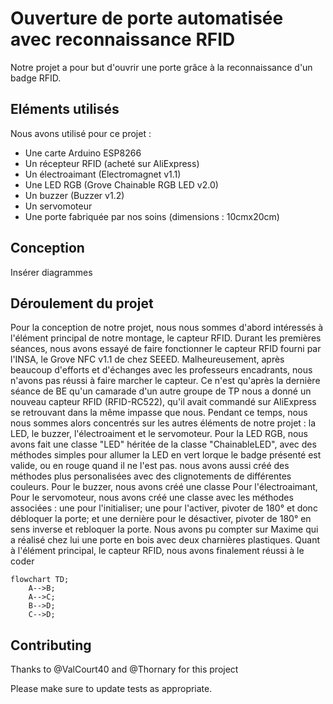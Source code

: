 # Ouverture de porte automatisée avec reconnaissance RFID

Notre projet a pour but d'ouvrir une porte grâce à la reconnaissance d'un badge RFID. 

## Eléments utilisés

Nous avons utilisé pour ce projet :
- Une carte Arduino ESP8266
- Un récepteur RFID (acheté sur AliExpress)
- Un électroaimant (Electromagnet v1.1)
- Une LED RGB (Grove Chainable RGB LED v2.0)
- Un buzzer (Buzzer v1.2)
- Un servomoteur
- Une porte fabriquée par nos soins (dimensions : 10cmx20cm)

## Conception

Insérer diagrammes 

## Déroulement du projet

Pour la conception de notre projet, nous nous sommes d'abord intéressés à l'élément principal de notre montage, le capteur RFID. Durant les premières séances, nous avons essayé de faire fonctionner le capteur RFID fourni par l'INSA, le Grove NFC v1.1 de chez SEEED. 
Malheureusement, après beaucoup d'efforts et d'échanges avec les professeurs encadrants, nous n'avons pas réussi à faire marcher le capteur. Ce n'est qu'après la dernière séance de BE qu'un camarade d'un autre groupe de TP nous a donné un nouveau capteur RFID (RFID-RC522), qu'il avait commandé sur AliExpress se retrouvant dans la même impasse que nous.
Pendant ce temps, nous nous sommes alors concentrés sur les autres éléments de notre projet : la LED, le buzzer, l'électroaiment et le servomoteur. 
Pour la LED RGB, nous avons fait une classe "LED" héritée de la classe "ChainableLED", avec des méthodes simples pour allumer la LED en vert lorque le badge présenté est valide, ou en rouge quand il ne l'est pas. nous avons aussi créé des méthodes plus personalisées avec des clignotements de différentes couleurs.
Pour le buzzer, nous avons créé une classe 
Pour l'électroaimant, 
Pour le servomoteur, nous avons créé une classe avec les méthodes associées : une pour l'initialiser; une pour l'activer, pivoter de 180° et donc débloquer la porte; et une dernière pour le désactiver, pivoter de 180° en sens inverse et rebloquer la porte.
Nous avons pu compter sur Maxime qui a réalisé chez lui une porte en bois avec deux charnières plastiques.
Quant à l'élément principal, le capteur RFID, nous avons finalement réussi à le coder





```mermaid
flowchart TD;
    A-->B;
    A-->C;
    B-->D;
    C-->D;
```
## Contributing

Thanks to @ValCourt40 and @Thornary for this project

Please make sure to update tests as appropriate.
